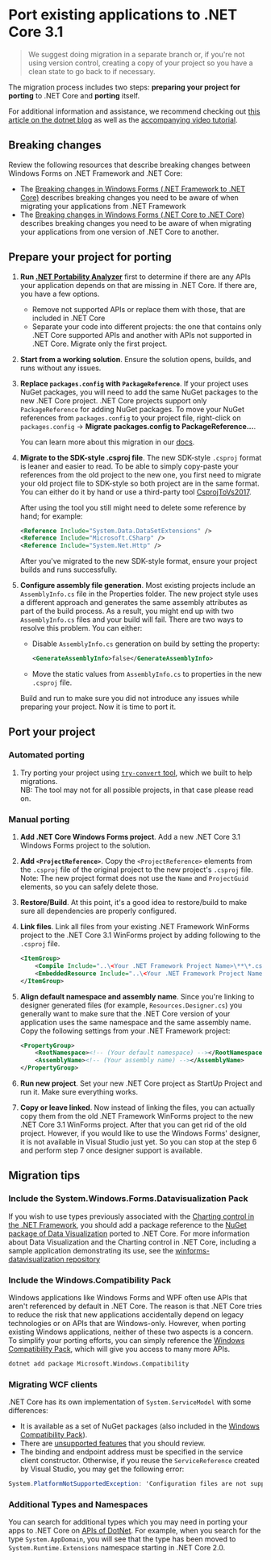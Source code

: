 # Port existing applications to .NET Core 3.1

>We suggest doing migration in a separate branch or, if you're not using version
>control, creating a copy of your project so you have a clean state to go back
>to if necessary.

The migration process includes two steps: **preparing your project for porting** to
.NET Core and **porting** itself.

For additional information and assistance, we recommend checking out [this article on the dotnet blog][dotnet-blog-port-guide] as well as the [accompanying video tutorial][dotnet-blog-port-video].


## Breaking changes

Review the following resources that describe breaking changes between Windows Forms on .NET Framework and .NET Core:

* The [Breaking changes in Windows Forms (.NET Framework to .NET Core)](https://docs.microsoft.com/dotnet/core/porting/winforms-breaking-changes) describes breaking changes you need to be aware of when migrating your applications from .NET Framework
* The [Breaking changes in Windows Forms (.NET Core to .NET Core)](https://docs.microsoft.com/en-us/dotnet/core/compatibility/winforms) describes breaking changes you need to be aware of when migrating your applications from one version of .NET Core to another.

## Prepare your project for porting

1. **Run [.NET Portability Analyzer][api-port]** first to determine if there are
   any APIs your application depends on that are missing in .NET Core. If there
   are, you have a few options.
    * Remove not supported APIs or replace them with those, that are included in
      .NET Core
    * Separate your code into different projects: the one that contains only
      .NET Core supported APIs and another with APIs not supported in .NET Core.
      Migrate only the first project.

1. **Start from a working solution**. Ensure the solution opens, builds, and runs without any issues.

1. **Replace `packages.config` with `PackageReference`**. If your project uses
   NuGet packages, you will need to add the same NuGet packages to the new .NET
   Core project. .NET Core projects support only `PackageReference` for adding
   NuGet packages. To move your NuGet references from `packages.config` to your
   project file, right-click on `packages.config` -> **Migrate packages.config
   to PackageReference...**.

   You can learn more about this migration in our [docs][pkg-config].

1. **Migrate to the SDK-style .csproj file**. The new SDK-style `.csproj` format is leaner and easier to read. To be able to simply copy-paste your references from the old project to the new one, you first need to migrate your old project file to SDK-style so both project are in the same format. You can either do it by hand or use a third-party tool [CsprojToVs2017][sdk-tool].

   After using the tool you still might need to delete some reference by hand; for example:

    ```xml
    <Reference Include="System.Data.DataSetExtensions" />
    <Reference Include="Microsoft.CSharp" />
    <Reference Include="System.Net.Http" />
    ```

   After you've migrated to the new SDK-style format, ensure your project builds and runs successfully.

1. **Configure assembly file generation**. Most existing projects include an `AssemblyInfo.cs` file in the Properties folder. The new project style uses a different approach and generates the same assembly attributes as part of the build process. As a result, you might end up with two `AssemblyInfo.cs` files and your build will fail. There are two ways to resolve this problem. You can either:
    * Disable `AssemblyInfo.cs` generation on build by setting the property:

        ```xml
        <GenerateAssemblyInfo>false</GenerateAssemblyInfo>
        ```
    * Move the static values from `AssemblyInfo.cs` to properties in the new `.csproj` file.

    Build and run to make sure you did not introduce any issues while preparing your project. Now it is time to port it.



## Port your project

### Automated porting

1. Try porting your project using [`try-convert` tool](https://github.com/dotnet/try-convert), which we built to help migrations. <br />
NB: The tool may not for all possible projects, in that case please read on.

### Manual porting

1. **Add .NET Core Windows Forms project**. Add a new .NET Core 3.1 Windows Forms project to the solution.

1. **Add `<ProjectReference>`**. Copy the `<ProjectReference>` elements from the `.csproj` file of the original project to the new project's `.csproj` file.<br />
Note: The new project format does not use the `Name` and `ProjectGuid` elements, so you can safely delete those.

1. **Restore/Build**. At this point, it's a good idea to restore/build to make sure all dependencies are properly configured.

1. **Link files**. Link all files from your existing .NET Framework WinForms project to the .NET Core 3.1 WinForms project by adding following to the `.csproj` file.

    ```xml
    <ItemGroup>
        <Compile Include="..\<Your .NET Framework Project Name>\**\*.cs" />
        <EmbeddedResource Include="..\<Your .NET Framework Project Name>\**\*.resx" />
    </ItemGroup>
    ```

1. **Align default namespace and assembly name**. Since you're linking to designer generated files (for example, `Resources.Designer.cs`) you generally want to make sure that the .NET Core version of your application uses the same namespace and the same assembly name. Copy the following settings from your .NET Framework project:

    ```xml
    <PropertyGroup>
        <RootNamespace><!-- (Your default namespace) --></RootNamespace>
        <AssemblyName><!-- (Your assembly name) --></AssemblyName>
    </PropertyGroup>
    ```

1. **Run new project**. Set your new .NET Core project as StartUp Project and run it. Make sure everything works.

1. **Copy or leave linked**. Now instead of linking the files, you can actually copy them from the old .NET Framework WinForms project to the new .NET Core 3.1 WinForms project. After that you can get rid of the old project. However, if you would like to use the Windows Forms' designer, it is not available in Visual Studio just yet. So you can stop at the step 6 and perform step 7 once designer support is available.

## Migration tips

### Include the System.Windows.Forms.Datavisualization Pack

If you wish to use types previously associated with the [Charting control in the .NET Framework][framework-charting], you should add a package reference to the [NuGet package of Data Visualization][nuget-dataviz] ported to .NET Core. For more information about Data Visualization and the Charting control in .NET Core, including a sample application demonstrating its use, see the [winforms-datavisualization repository][dataviz]

### Include the Windows.Compatibility Pack

Windows applications like Windows Forms and WPF often use APIs that aren't referenced by default in .NET Core. The reason is that .NET Core tries to reduce the risk that new applications accidentally depend on legacy technologies or on APIs that are Windows-only. However, when porting existing Windows applications, neither of these two aspects is a concern. To simplify your porting efforts, you can simply reference the [Windows Compatibility Pack][compat-pack], which will give
you access to many more APIs.

```cmd
dotnet add package Microsoft.Windows.Compatibility
```

### Migrating WCF clients

.NET Core has its own implementation of `System.ServiceModel` with some
differences:

* It is available as a set of NuGet packages (also included in the [Windows
  Compatibility Pack][compat-pack]).
* There are [unsupported features][wcf-supported] that you should review.
* The binding and endpoint address must be specified in the service client constructor. Otherwise, if you reuse the `ServiceReference` created by Visual Studio, you may get the following error:

```cs
System.PlatformNotSupportedException: 'Configuration files are not supported.'
```

### Additional Types and Namespaces

You can search for additional types which you may need in porting your apps to .NET Core on [APIs of DotNet][apisofnet]. For example, when you search for the type `System.AppDomain`, you will see that the type has been moved to `System.Runtime.Extensions` namespace starting in .NET Core 2.0.

[comment]: <> (URI Links)

[dotnet-blog-port-guide]: https://devblogs.microsoft.com/dotnet/how-to-port-desktop-applications-to-net-core-3-0/
[dotnet-blog-port-video]: https://www.youtube.com/watch?v=upVQEUc_KwU
[api-port]: https://blogs.msdn.microsoft.com/dotnet/2018/08/08/are-your-windows-forms-and-wpf-applications-ready-for-net-core-3-0/
[pkg-config]: https://docs.microsoft.com/en-us/nuget/reference/migrate-packages-config-to-package-reference
[sdk-tool]:https://github.com/hvanbakel/CsprojToVs2017
[framework-charting]: https://docs.microsoft.com/en-us/dotnet/api/system.windows.forms.datavisualization.charting
[nuget-dataviz]: https://www.nuget.org/packages/System.windows.forms.datavisualization
[dataviz]: https://github.com/dotnet/winforms-datavisualization
[compat-pack]: https://docs.microsoft.com/en-us/dotnet/core/porting/windows-compat-pack
[wcf-supported]: https://github.com/dotnet/wcf/blob/master/release-notes/SupportedFeatures-v2.1.0.md
[apisofnet]: https://apisof.net/
